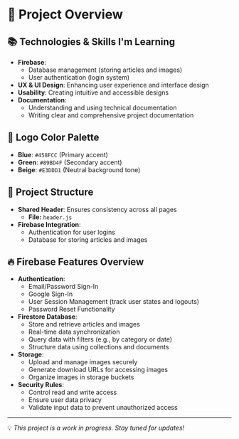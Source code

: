 # 🚀 Project Overview

## 📚 Technologies & Skills I'm Learning
- **Firebase**: 
  - Database management (storing articles and images)
  - User authentication (login system)
- **UX & UI Design**: Enhancing user experience and interface design
- **Usability**: Creating intuitive and accessible designs
- **Documentation**: 
  - Understanding and using technical documentation
  - Writing clear and comprehensive project documentation

## 🎨 Logo Color Palette
- **Blue**: `#458FCC` (Primary accent)
- **Green**: `#89BD4F` (Secondary accent)
- **Beige**: `#E3DDD1` (Neutral background tone)

## 📂 Project Structure
- **Shared Header**: Ensures consistency across all pages
  - **File:** `header.js`
- **Firebase Integration**:
  - Authentication for user logins
  - Database for storing articles and images

## 🔥 Firebase Features Overview
- **Authentication**:
  - Email/Password Sign-In
  - Google Sign-In
  - User Session Management (track user states and logouts)
  - Password Reset Functionality
- **Firestore Database**:
  - Store and retrieve articles and images
  - Real-time data synchronization
  - Query data with filters (e.g., by category or date)
  - Structure data using collections and documents
- **Storage**:
  - Upload and manage images securely
  - Generate download URLs for accessing images
  - Organize images in storage buckets
- **Security Rules**:
  - Control read and write access
  - Ensure user data privacy
  - Validate input data to prevent unauthorized access

---

💡 _This project is a work in progress. Stay tuned for updates!_


